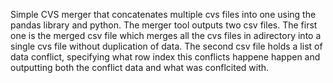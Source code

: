 Simple CVS merger that concatenates multiple cvs files into one using the pandas library and python. 
The merger tool outputs two csv files. The first one is the merged csv file which merges all the cvs files in adirectory into a 
single cvs file without duplication of data. The second csv file holds a list of data conflict, specifying what row index this conflicts happene
happen and outputting both the conflict data and what was conflcited with.
